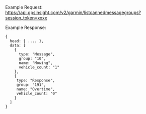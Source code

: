 Example Request: https://api.gpsinsight.com/v2/garmin/listcannedmessagegroups?session_token=xxxx

Example Response:

    {
      head: { .... },
      data: [
        {
          type: "Message",
          group: "10",
          name: "Mowing",
          vehicle_count: "1"
        },
        {
         type: "Response",
         group: "191",
         name: "Overtime",
         vehicle_count: "0"
        }
      ]
    }
